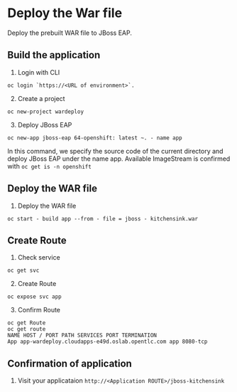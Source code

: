 # Deploy the War file
Deploy the prebuilt WAR file to JBoss EAP.

## Build the application
1. Login with CLI  
```
oc login `https://<URL of environment>`.
```

2. Create a project  
```
oc new-project wardeploy
```

3. Deploy JBoss EAP  
```
oc new-app jboss-eap 64-openshift: latest ~. - name app
```
In this command, we specify the source code of the current directory and deploy JBoss EAP under the name app.
Available ImageStream is confirmed with `oc get is -n openshift`

## Deploy the WAR file
1. Deploy the WAR file  
```
oc start - build app --from - file = jboss - kitchensink.war
```

## Create Route
1. Check service  
```
oc get svc
```

2. Create Route  
```
oc expose svc app
```

3. Confirm Route   
```
oc get Route
oc get route
NAME HOST / PORT PATH SERVICES PORT TERMINATION
App app-wardeploy.cloudapps-e49d.oslab.opentlc.com app 8080-tcp
```

## Confirmation of application
1. Visit your applicataion
`http://<Application ROUTE>/jboss-kitchensink`

